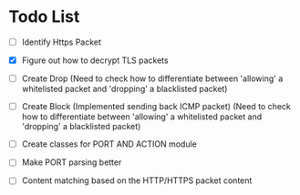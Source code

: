 # Todo List

- [ ] Identify Https Packet
- [x] Figure out how to decrypt TLS packets
- [ ] Create Drop (Need to check how to differentiate between 'allowing' a whitelisted packet and 'dropping' a blacklisted packet)
- [ ] Create Block (Implemented sending back ICMP packet) (Need to check how to differentiate between 'allowing' a whitelisted packet and 'dropping' a blacklisted packet)
- [ ] Create classes for PORT AND ACTION module 
- [ ] Make PORT parsing better 
- [ ] Content matching based on the HTTP/HTTPS packet content
      
